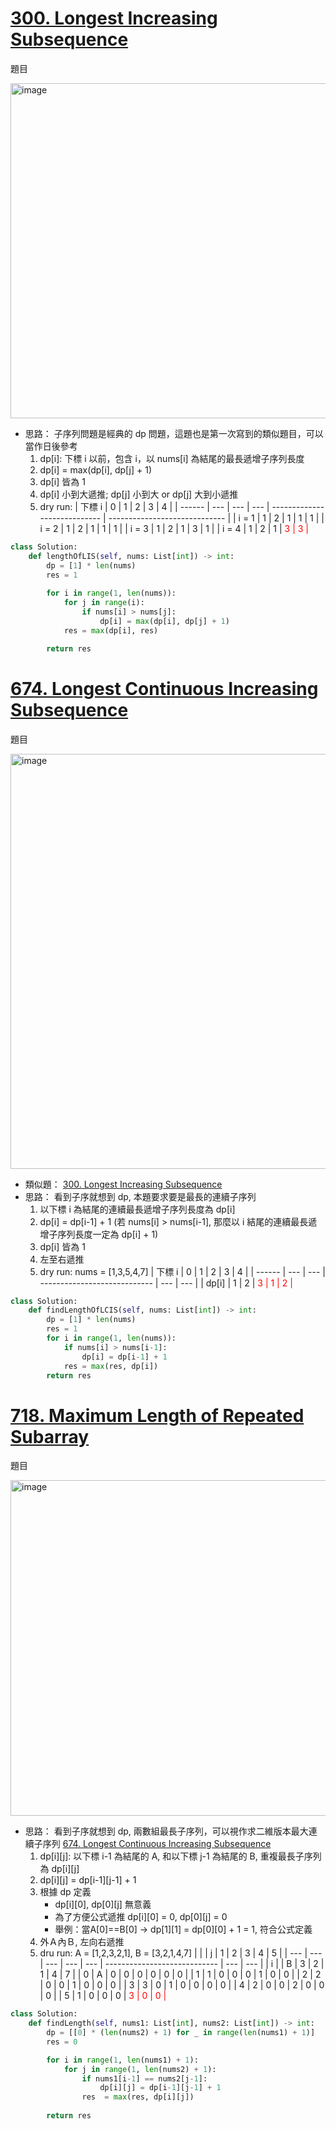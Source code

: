 # [300. Longest Increasing Subsequence](https://leetcode.com/problems/longest-increasing-subsequence/description/)
題目

<img width="536" alt="image" src="https://github.com/user-attachments/assets/874614f4-ac7d-48f1-8c5d-dfdbd5a061ba">

- 思路： 子序列問題是經典的 dp 問題，這題也是第一次寫到的類似題目，可以當作日後參考
  1. dp[i]: 下標 i 以前，包含 i，以 nums[i] 為結尾的最長遞增子序列長度
  2. dp[i] = max(dp[i], dp[j] + 1)
  3. dp[i] 皆為 1
  4. dp[i] 小到大遞推; dp[j] 小到大 or dp[j] 大到小遞推
  5. dry run:
       | 下標 i | 0   | 1   | 2   | 3                            | 4                             |
       | ------ | --- | --- | --- | ---------------------------- | ----------------------------- |
       | i = 1  | 1   | 2   | 1   | 1                            | 1                             |
       | i = 2  | 1   | 2   | 1   | 1                            | 1                             |
       | i = 3  | 1   | 2   | 1   | 3                            | 1                             |
       | i = 4  | 1   | 2   | 1   | <span style="color: red;"> 3 | <span style="color: red;">  3 |
```python
class Solution:
    def lengthOfLIS(self, nums: List[int]) -> int:
        dp = [1] * len(nums)
        res = 1
        
        for i in range(1, len(nums)):
            for j in range(i):
                if nums[i] > nums[j]:
                    dp[i] = max(dp[i], dp[j] + 1)
            res = max(dp[i], res)

        return res
```

# [674. Longest Continuous Increasing Subsequence](https://leetcode.com/problems/longest-continuous-increasing-subsequence/description/)
題目

<img width="664" alt="image" src="https://github.com/user-attachments/assets/2470b1ea-8b7c-4f41-bdc4-a80e00c6e66f">

- 類似題： [300. Longest Increasing Subsequence](https://leetcode.com/problems/longest-increasing-subsequence/description/)
- 思路： 看到子序就想到 dp, 本題要求要是最長的連續子序列
  1. 以下標 i 為結尾的連續最長遞增子序列長度為 dp[i]
  2. dp[i] = dp[i-1] + 1 (若 nums[i] > nums[i-1], 那麼以 i 結尾的連續最長遞增子序列長度一定為 dp[i] + 1)
  3. dp[i] 皆為 1
  4. 左至右遞推
  5. dry run: nums = [1,3,5,4,7]
       | 下標 i | 0   | 1   | 2                            | 3   | 4   |
       | ------ | --- | --- | ---------------------------- | --- | --- |
       | dp[i]  | 1   | 2   | <span style="color: red;"> 3 | 1   | 2   |
```python
class Solution:
    def findLengthOfLCIS(self, nums: List[int]) -> int:
        dp = [1] * len(nums)
        res = 1
        for i in range(1, len(nums)):
            if nums[i] > nums[i-1]:
                dp[i] = dp[i-1] + 1
            res = max(res, dp[i])
        return res
```

# [718. Maximum Length of Repeated Subarray](https://leetcode.com/problems/maximum-length-of-repeated-subarray/description/)
題目

<img width="537" alt="image" src="https://github.com/user-attachments/assets/f9b0ccc0-a676-4f62-bc56-870b4e8a4609">

- 思路： 看到子序就想到 dp, 兩數組最長子序列，可以視作求二維版本最大連續子序列 [674. Longest Continuous Increasing Subsequence](https://leetcode.com/problems/longest-continuous-increasing-subsequence/description/)
  1. dp[i][j]: 以下標 i-1 為結尾的 A, 和以下標 j-1 為結尾的 B, 重複最長子序列為 dp[i][j]
  2. dp[i][j] = dp[i-1][j-1] + 1
  3. 根據 dp 定義
     - dp[i][0], dp[0][j] 無意義
     - 為了方便公式遞推 dp[i][0] = 0, dp[0][j] = 0
     - 舉例：當A[0]==B[0] -> dp[1][1] = dp[0][0] + 1 = 1, 符合公式定義
  4. 外Ａ內Ｂ, 左向右遞推
  5. dru run: A = [1,2,3,2,1], B = [3,2,1,4,7]
       |     |     | j   | 1   | 2   | 3                            | 4   | 5   |
       | --- | --- | --- | --- | --- | ---------------------------- | --- | --- |
       | i   |     | B   | 3   | 2   | 1                            | 4   | 7   |
       | 0   | A   | 0   | 0   | 0   | 0                            | 0   | 0   |
       | 1   | 1   | 0   | 0   | 0   | 1                            | 0   | 0   |
       | 2   | 2   | 0   | 0   | 1   | 0                            | 0   | 0   |
       | 3   | 3   | 0   | 1   | 0   | 0                            | 0   | 0   |
       | 4   | 2   | 0   | 0   | 2   | 0                            | 0   | 0   |
       | 5   | 1   | 0   | 0   | 0   | <span style="color: red;"> 3 | 0   | 0   |
```python
class Solution:
    def findLength(self, nums1: List[int], nums2: List[int]) -> int:
        dp = [[0] * (len(nums2) + 1) for _ in range(len(nums1) + 1)]
        res = 0

        for i in range(1, len(nums1) + 1):
            for j in range(1, len(nums2) + 1):
                if nums1[i-1] == nums2[j-1]:
                    dp[i][j] = dp[i-1][j-1] + 1
                res  = max(res, dp[i][j])
        
        return res
```
